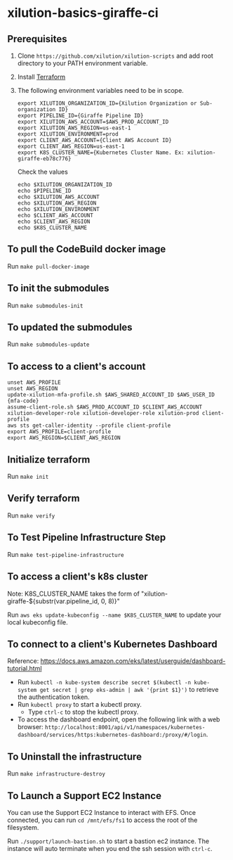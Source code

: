 # xilution-basics-giraffe-ci

## Prerequisites

1. Clone `https://github.com/xilution/xilution-scripts` and add root directory to your PATH environment variable.
1. Install [Terraform](https://www.terraform.io/)
1. The following environment variables need to be in scope.
    ```
    export XILUTION_ORGANIZATION_ID={Xilution Organization or Sub-organization ID}
    export PIPELINE_ID={Giraffe Pipeline ID}
    export XILUTION_AWS_ACCOUNT=$AWS_PROD_ACCOUNT_ID
    export XILUTION_AWS_REGION=us-east-1
    export XILUTION_ENVIRONMENT=prod
    export CLIENT_AWS_ACCOUNT={Client AWS Account ID}
    export CLIENT_AWS_REGION=us-east-1
    export K8S_CLUSTER_NAME={Kubernetes Cluster Name. Ex: xilution-giraffe-eb78c776}
    
    ```

    Check the values
    ```
    echo $XILUTION_ORGANIZATION_ID
    echo $PIPELINE_ID
    echo $XILUTION_AWS_ACCOUNT
    echo $XILUTION_AWS_REGION
    echo $XILUTION_ENVIRONMENT
    echo $CLIENT_AWS_ACCOUNT
    echo $CLIENT_AWS_REGION
    echo $K8S_CLUSTER_NAME
    
    ```

## To pull the CodeBuild docker image

Run `make pull-docker-image`

## To init the submodules

Run `make submodules-init`

## To updated the submodules

Run `make submodules-update`

## To access to a client's account

```
unset AWS_PROFILE
unset AWS_REGION
update-xilution-mfa-profile.sh $AWS_SHARED_ACCOUNT_ID $AWS_USER_ID {mfa-code}
assume-client-role.sh $AWS_PROD_ACCOUNT_ID $CLIENT_AWS_ACCOUNT xilution-developer-role xilution-developer-role xilution-prod client-profile
aws sts get-caller-identity --profile client-profile
export AWS_PROFILE=client-profile
export AWS_REGION=$CLIENT_AWS_REGION

```

## Initialize terraform

Run `make init`

## Verify terraform

Run `make verify`

## To Test Pipeline Infrastructure Step

Run `make test-pipeline-infrastructure`

## To access a client's k8s cluster

Note: K8S_CLUSTER_NAME takes the form of "xilution-giraffe-${substr(var.pipeline_id, 0, 8)}"

Run `aws eks update-kubeconfig --name $K8S_CLUSTER_NAME` to update your local kubeconfig file.

## To connect to a client's Kubernetes Dashboard

Reference: https://docs.aws.amazon.com/eks/latest/userguide/dashboard-tutorial.html

* Run `kubectl -n kube-system describe secret $(kubectl -n kube-system get secret | grep eks-admin | awk '{print $1}')` to retrieve the authentication token.
* Run `kubectl proxy` to start a kubectl proxy.
    * Type `ctrl-c` to stop the kubectl proxy.
* To access the dashboard endpoint, open the following link with a web browser: `http://localhost:8001/api/v1/namespaces/kubernetes-dashboard/services/https:kubernetes-dashboard:/proxy/#/login`.

## To Uninstall the infrastructure

Run `make infrastructure-destroy`

## To Launch a Support EC2 Instance

You can use the Support EC2 Instance to interact with EFS.
Once connected, you can run `cd /mnt/efs/fs1` to access the root of the filesystem.

Run `./support/launch-bastion.sh` to start a bastion ec2 instance.
The instance will auto terminate when you end the ssh session with `ctrl-c`.
